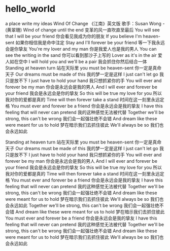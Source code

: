 # hello_world
a place write my ideas
Wind Of Change
《江南》英文版
歌手：Susan Wong - (黄翠珊)
Wind of change until the end
变革的风一直吹直至最后
You will see that I will be your friend
你会看见我成为你的朋友
If you believe I'm heaven-sent
如果你相信我是命中注定
Stay and I'll forever be your friend
等一下我永远会是你挚友
You're my lover and my man
你是我爱人也是我的男人
You can see the writing in the sand
你可以看到那沙子上写的
Lover as it's in the air
爱人如在空中
I will hold you and we'll be a pair
我会抓住你然后结合一体
Standing at heaven turn
站在天际里
you must be heaven-sent
你一定是真命天子
Our dreams must be made of this
我的梦一定是这样
I just can't let go
我只是放不下
I just have to hold your hand
我只想抓紧你的手
You will ever and forever be my man
你会是永远会是我的男人
And I will ever and forever be your friend
我会是永远会是你的挚友
So this will be true my love for you
所以我对你的爱都是真的
Time will then forever take a stand
时间在这一刻里永远定格
You must ever and forever be a friend
你会是永远会是我的挚友
I have this feeling that will never can pretend
我的这种感觉无法被代替
Together we'll be strong, this can't be wrong
我们会一起强壮绝不会错
And dream like these were meant for us to hold
梦在暗示我们去抓住彼此
We'll always be so
我们也会永远如此




Standing at heaven turn
站在天际里
you must be heaven-sent
你一定是真命天子
Our dreams must be made of this
我的梦一定是这样
I just can't let go
我只是放不下
I just have to hold your hand
我只想抓紧你的手
You will ever and forever be my man
你会是永远会是我的男人
And I will ever and forever be your friend
我会是永远会是你的挚友
So this will be true my love for you
所以我对你的爱都是真的
Time will then forever take a stand
时间在这一刻里永远定格
You must ever and forever be a friend
你会是永远会是我的挚友
I have this feeling that will never can pretend
我的这种感觉无法被代替
Together we'll be strong, this can't be wrong
我们会一起强壮绝不会错
And dream like these were meant for us to hold
梦在暗示我们去抓住彼此
We'll always be so
我们也会永远如此
Together we'll be strong, this can't be wrong
我们会一起强壮绝不会错
And dream like these were meant for us to hold
梦在暗示我们去抓住彼此
You must ever and forever be a friend
你会是永远会是我的挚友
I have this feeling that will never can pretend
我的这种感觉无法被代替
Together we'll be strong, this can't be wrong
我们会一起强壮绝不会错
And dream like these were meant for us to hold
梦在暗示我们去抓住彼此
We'll always be so
我们也会永远如此
